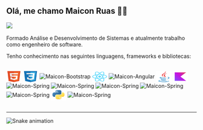 ## Olá, me chamo Maicon Ruas 👨‍💻 
<div>
  <a href="https://www.linkedin.com/in/maicon-ruas-2221a3164" target="_blank"><img src="https://img.shields.io/badge/LinkedIn-0077B5?style=for-the-badge&logo=linkedin&logoColor=white" target="_blank"></a> 
</div>

<p>
Formado Análise e Desenvolvimento de Sistemas e atualmente trabalho como engenheiro de software.
</p>

<p>
  Tenho conhecimento nas seguintes linguagens, frameworks e bibliotecas:
</p>

<div style="display: inline_block"><br>
  <img align="center" alt="Maicon-HTML" height="30" width="40" src="https://raw.githubusercontent.com/devicons/devicon/master/icons/html5/html5-original.svg">
  <img align="center" alt="Maicon-CSS" height="30" width="40" src="https://raw.githubusercontent.com/devicons/devicon/master/icons/css3/css3-original.svg">
  <img align="center" alt="Maicon-Bootstrap" height="30" width="40" src="https://cdn.jsdelivr.net/gh/devicons/devicon/icons/bootstrap/bootstrap-original.svg" />
  <img align="center" alt="Maicon-React" height="30" width="40" src="https://raw.githubusercontent.com/devicons/devicon/master/icons/react/react-original.svg">
  <img align="center" alt="Maicon-Angular" height="30" width="40"  src="https://cdn.jsdelivr.net/gh/devicons/devicon/icons/angularjs/angularjs-original.svg" />
  <img align="center" alt="Maicon-Java" height="30" width="40" src="https://raw.githubusercontent.com/devicons/devicon/master/icons/java/java-original.svg">
  <img align="center" alt="Maicon-Kotlin" height="30" width="40" src="https://raw.githubusercontent.com/devicons/devicon/master/icons/kotlin/kotlin-original.svg">
  <img align="center" alt="Maicon-Spring" height="40" width="40"  src="https://devicons.railway.app/i/spring.svg" />
  <img align="center" alt="Maicon-Spring" height="40" width="40"  src="https://devicons.railway.app/i/csharp.svg" />
  <img align="center" alt="Maicon-Spring" height="40" width="40"  src="https://devicons.railway.app/i/dot-net.svg" />
  <img align="center" alt="Maicon-Spring" height="40" width="40"  src="https://devicons.railway.app/i/nodejs.svg" />
  <img align="center" alt="Maicon-Spring" height="40" width="40"  src="https://cdn.jsdelivr.net/gh/devicons/devicon/icons/express/express-original.svg" />
  <img align="center" alt="Maicon-Python" height="30" width="40" src="https://raw.githubusercontent.com/devicons/devicon/master/icons/python/python-original.svg">
  <img align="center" alt="Maicon-Spring" height="40" width="40"  src="https://devicons.railway.app/i/django.svg" />
  
  </div>
  
  <br>
  
  <hr>
 
  <div> 

 
  ![Snake animation](https://github.com/maiconruas/maiconruas/blob/output/github-contribution-grid-snake.svg)
 
</div>
